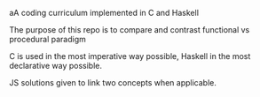 aA coding curriculum implemented in C and Haskell

The purpose of this repo is to compare and contrast functional vs procedural paradigm

C is used in the most imperative way possible,
Haskell in the most declarative way possible.

JS solutions given to link two concepts when applicable.
